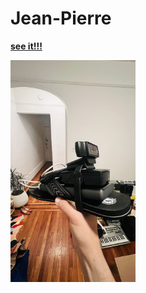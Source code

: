 # Jean-Pierre

**[see it!!!](https://jeanpierre.greg.technology/)**

<img src="photos-of-it/GP620TuXcAAvYoX.jpeg" alt="jean-pierre" width="200"/>
